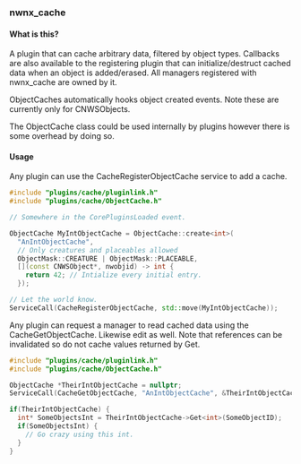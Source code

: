 ### nwnx_cache

#### What is this?

A plugin that can cache arbitrary data, filtered by object types.  Callbacks
are also available to the registering plugin that can initialize/destruct cached
data when an object is added/erased.  All managers registered with nwnx_cache are
owned by it.

ObjectCaches automatically hooks object created events.  Note these are currently only for
CNWSObjects.

The ObjectCache class could be used internally by plugins however there is some overhead by doing
so.

#### Usage

Any plugin can use the CacheRegisterObjectCache service to add a cache.

```c++
#include "plugins/cache/pluginlink.h"
#include "plugins/cache/ObjectCache.h"

// Somewhere in the CorePluginsLoaded event.

ObjectCache MyIntObjectCache = ObjectCache::create<int>(
  "AnIntObjectCache",
  // Only creatures and placeables allowed
  ObjectMask::CREATURE | ObjectMask::PLACEABLE,
  [](const CNWSObject*, nwobjid) -> int {
    return 42; // Intialize every initial entry.
  });

// Let the world know.
ServiceCall(CacheRegisterObjectCache, std::move(MyIntObjectCache));

```

Any plugin can request a manager to read cached data using the CacheGetObjectCache.  Likewise edit as well.  Note that references can be invalidated so do not cache values returned by Get.

```c++
#include "plugins/cache/pluginlink.h"
#include "plugins/cache/ObjectCache.h"

ObjectCache *TheirIntObjectCache = nullptr;
ServiceCall(CacheGetObjectCache, "AnIntObjectCache", &TheirIntObjectCache);

if(TheirIntObjectCache) {
  int* SomeObjectsInt = TheirIntObjectCache->Get<int>(SomeObjectID);
  if(SomeObjectsInt) {
    // Go crazy using this int.
  }
}
```

